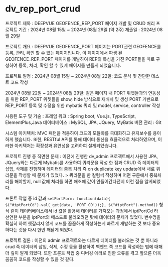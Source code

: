 # dv_rep_port_crud

프로젝트 제목 : DEEPVUE GEOFENCE_REP_PORT 페이지 개발 및 CRUD 처리
프로젝트 기간 : 2024년 08월 15일 ~ 2024년 08월 29일 (약 2주) 제출일 : 2024년 08월 29일

프로젝트 개요 : DEEPVUE GEOFENCE_PORT 페이지는 PORT관련 GEOFENCE를 등록, 관리, 확인 할 수 있는 페이지입니다. 이 페이지에서 파생 된 GEOFENCE_REP_PORT 페이지를 개발하여 REP의 특성을 가진 PORT들을 따로 구성하여 등록, 처리, 확인 할 수 있게 페이지를 만들게 되었습니다.

프로젝트 일정 : 
2024년 08월 15일 ~ 2024년 08월 22일: 코드 분석 및 간단한 테스트 코드 작성

2024년 08월 22일 ~ 2024년 08월 29일: 
같은 페이지 내 PORT 위젯들과의 연동성을 위한 REP_PORT 위젯들을 show, hide 방식으로 재배치 및 생성
PORT 기반으로 REP_PORT 등록 및 수정을 위한 mybatis 쿼리 및 model, service, controller 작성

사용된 도구 및 기술 : 프레임 워크 : Spring boot, Vue.js, TypeScript, ElementPlus,Java 데이터베이스 : MySQL, JPA, JQuery, MyBatis 버전 관리 : Git

시스템 아키텍처: MVC 패턴을 적용하여 코드의 모듈화를 극대화하고 유지보수를 용이하게 했습니다. 또한, RESTful API를 통해 데이터 통신을 효율적으로 처리하였으며, 이러한 아키텍처는 확장성과 유연성을 고려하여 설계되었습니다.

프로젝트 진행 중 직면한 문제 : 이전에 진행한 dv_admin 프로젝트에서 사용한 JPA, JQuery와는 다르게 Mybatis를 사용하여 쿼리문을 작성 한 점과 CRUD 즉 데이터의 삽입, 삭제를 진행하며 데이터의 중복 처리 즉 on duplicate key update에서 새로 쿼리문을 작성할 때 문제가 있었다. > 쿼리문을 한 칼럼씩 작성하며 어떤 구문에서 중복처리를 해야할지, null 값에 처리를 하면 애초에 값이 안들어간다던지 이런 점을 알게되었다.

프론트 작업 중 id 값과 ```setPortForm: function(data){ $("#iptPortCd").val(_get(data, 'PORT_CD'));}, $("#iptPort").method()``` 형식 같이 데이터베이스에서 id 값을 활용해 데이터를 가져오는 과정에서 iptPortCd 라 선언한 부분을 iptPort의 메소드로 불러오려던 탓에 데이터의 문제가 있었다. 변수명을 확실히 하여 헷갈리지 않게 코드를 꼼꼼하게 작성하는게 빠르게 개발하는 것 보다 중요하다는 것을 다시 한번 깨닫게 되었다.

프로젝트 결론 : 이전의 admin 프로젝트와는 다르게 데이터를 불러오는 것 뿐 아니라 crud 즉 데이터의 삽입, 삭제, 수정 등을 활용하여 백엔드 쪽 코드를 작성하는 법에 대해 더 깊이 알게 되었다.
또한 프론트 작업 중 디버깅 에러로 인한 오류를 겪고 앞으론 더욱 꼼꼼히 코드를 작성할 수 있을 것 같다.
